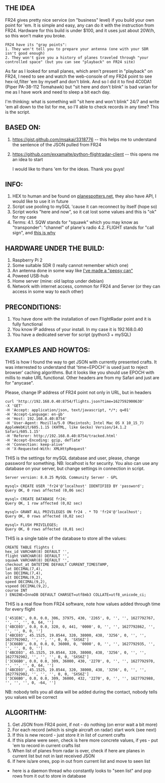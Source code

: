 ## THE IDEA ##

FR24 gives pretty nice service (on "business" level) if you build your own point for 'em. It is simple and easy, any can do it with the instruction from FR24. Hardware for this build is under $100, and it uses just about 20W/h, so this won't make you broke. 

	FR24 have its "gray points":
	1. They won't tell you to prepare your antenna (one with your SDR isn't good enough)
	2. They won't give you a history of planes traveled through "your controlled space" (but you can see "playback" on FR24 site)

As far as I looked for small planes, which aren't present in "playback" on FR24, I need to see and watch the web-console of my FR24 point to see hex-id,filter 'em by myself and don't blink. And so I did it to find 4C0DA1 (Piper PA-38-112 Tomahawk) but "sit here and don't blink" is bad varian for me as I have work and need to sleep a bit each day.

I'm thinking: what is something will "sit here and won't blink" 24/7 and write 'em all down to the list for me, so I'll able to check records in any time? This is the script.


## BASED ON: ##

1. https://gist.github.com/msakai/3318776 -- this helps me to understand the sentence of the JSON pulled from FR24 
2. https://github.com/exxamalte/python-flightradar-client -- this opens me an idea to start

	I would like to thans 'em for the ideas. Thank you guys!

## INFO: ##

1. HEX to human and be found on [planespotters.net](https://www.planespotters.net/search?q=06A10C), they also have API, I would like to use it in future
2. Script use pooling to mySQL 'cause it can reconnect by itself (hope so)
3. Script works "here and now", so it cat lost some values and this is "ok" for my case
4. Terms:
4.1. SQW stands for "squawk" which you may know as "transponder": "channel" of plane's radio
4.2. FLIGHT stands for "call sign", and [this is why](https://www.flightradar24.com/blog/clearing-up-call-sign-confusion/)

## HARDWARE UNDER THE BUILD: ##

1. Raspberry Pi 2
2. Some suitable SDR (I really cannot remember which one)
3. An antenna done in some way like [I've made a "pepsy can"](https://discussions.flightaware.com/t/three-easy-diy-antennas-for-beginners/16348)
4. Poweed USB-hub
5. Home server (mine: old laptop under debian)
6. Network with internet access, common for FR24 and Server (or they can access in some way to each other)

## PRECONDITIONS: ##
1. You have done with the installation of own FlightRadar point and it is fully functional
2. You know IP address of your install. In my case it is 192.168.0.40
3. You have a dedicated server for script (python3 + mySQL)

## EXAMPLES AND HOWTOS: ##

THIS is how I found the way to get JSON with currently presented crafts. It was interrested to understand that 'time=EPOCH' is used just to reject browser' caching algorithms. But it looks like you should use EPOCH with millis to make URL functional. Other headers are from my Safari and just are for "anycase".

Please, change IP address of FR24 point not only in URL, but in headers

	curl 'http://192.168.0.40:8754/flights.json?time=1627592900630' 
	-X 'GET' 
	-H 'Accept: application/json, text/javascript, */*; q=01' 
	-H 'Accept-Language: en-gb' 
	-H 'Host: 192.168.0.40:8754' 
	-H 'User-Agent: Mozilla/5.0 (Macintosh; Intel Mac OS X 10_15_7) AppleWebKit/605.1.15 (KHTML, like Gecko) Version/14.1.2 Safari/605.1.15' 
	-H 'Referer: http://192.168.0.40:8754/tracked.html' 
	-H 'Accept-Encoding: gzip, deflate' 
	-H 'Connection: keep-alive' 
	-H 'X-Requested-With: XMLHttpRequest'


THIS is the settings for mySQL database and user, please, change password for something. NB: localhost is for security. You also can use any database on your server, but change settings in connection in script. 

	Server version: 8.0.25 MySQL Community Server - GPL

	mysql> CREATE USER 'fr24'@'localhost' IDENTIFIED BY 'password';
	Query OK, 0 rows affected (0,06 sec)

	mysql> CREATE DATABASE fr24;
	Query OK, 1 row affected (0,02 sec)

	mysql> GRANT ALL PRIVILEGES ON fr24 . * TO 'fr24'@'localhost';
	Query OK, 0 rows affected (0,02 sec)

	mysql> FLUSH PRIVILEGES;
	Query OK, 0 rows affected (0,01 sec)

THIS is a single table of the database to store all the values:

	CREATE TABLE flights (
	hex_id VARCHAR(8) DEFAULT '',
	flight VARCHAR(8) DEFAULT '',
	squawk VARCHAR(8) DEFAULT '',
	checkout_at DATETIME DEFAULT CURRENT_TIMESTAMP,
	lat DECIMAL(7,4),
	lon DECIMAL(7,4),
	alt DECIMAL(9,2),
	speed DECIMAL(9,2),
	vspeed DECIMAL(9,2),
	course INT
	) ENGINE=InnoDB DEFAULT CHARSET=utf8mb3 COLLATE=utf8_unicode_ci;


THIS is a real flow from FR24 software, note how values added through time for every flight

	['451E8C', 0.0, 0.0, 306, 37975, 430, '2265', 0, '', '', 1627792767, '', '', '', 0, 64, '']
	['4BCE03', 0.0, 0.0, 320, 0, 441, '0000', 0, '', '', 1627792862, '', '', '', 0, 0, '']
	['4BCE03', 45.1525, 19.8544, 320, 38000, 438, '3256', 0, '', '', 1627792902, '', '', '', 0, 0, 'SXS6Z']
	['3C66B0', 0.0, 0.0, 0, 36000, 0, '0000', 0, '', '', 1627792935, '', '', '', 0, 0, '']
	['4BCE03', 45.1525, 19.8544, 320, 38000, 438, '3256', 0, '', '', 1627792902, '', '', '', 0, 0, 'SXS6Z']
	['3C66B0', 0.0, 0.0, 309, 36000, 430, '2270', 0, '', '', 1627792970, '', '', '', 0, 64, '']
	['4BCE03', 45.1525, 19.8544, 320, 38000, 438, '3256', 0, '', '', 1627792902, '', '', '', 0, 0, 'SXS6Z']
	['3C66B0', 0.0, 0.0, 309, 36000, 432, '2270', 0, '', '', 1627792988, '', '', '', 0, -64, '']

NB: nobody tells you all data will be added during the contact, nobody tells you values will be correct

## ALGORITHM: ##
1. Get JSON from FR24 point, if not - do nothing (on error wait a bit more)
2. For each record (which is single aircraft on radar) start work (see next)
3. If this is new record - just store it in list of current crafts
4. If this plane were seen, check is here more concrete values, if yes - put 'em to record in current crafts list
5. When list of planes from radar is over, check if here are planes in current list but not in last received JSON
6. If here is/are ones, pop in out from current list and move to seen list

* here is a daemon thread who constantly looks to "seen list" and pop rows from it out to store in database

